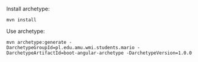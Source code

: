 Install archetype:

    mvn install
    
Use archetype:

    mvn archetype:generate -DarchetypeGroupId=pl.edu.amu.wmi.students.mario -DarchetypeArtifactId=boot-angular-archetype -DarchetypeVersion=1.0.0